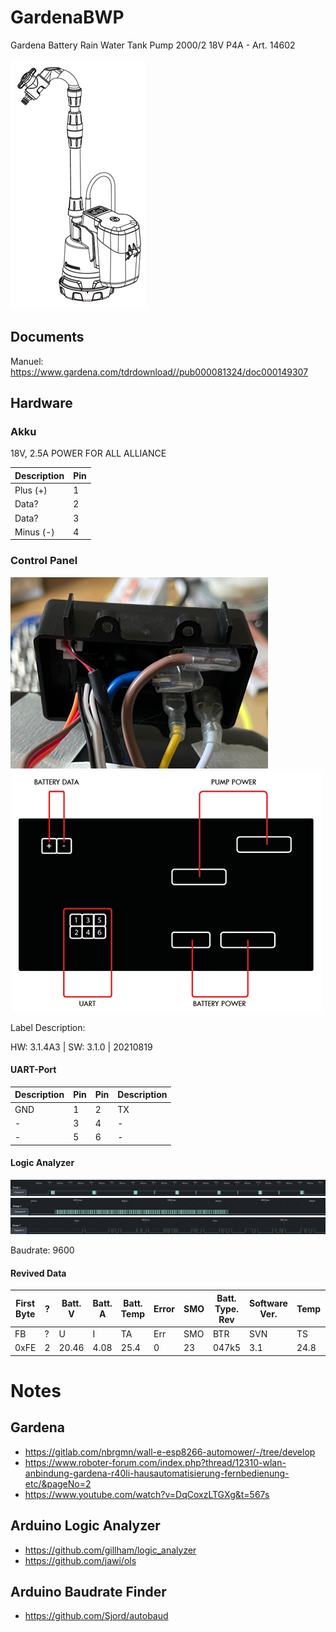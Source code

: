 # GardenaBWP
Gardena Battery Rain Water Tank Pump 2000/2 18V P4A - Art. 14602

![Gardena Battery Rain Water Tank Pump 2000/2](Documentation/2022-04-25_Gardena-2000-2.png)

## Documents
Manuel: https://www.gardena.com/tdrdownload//pub000081324/doc000149307

## Hardware
### Akku
18V, 2.5A POWER FOR ALL ALLIANCE

| Description | Pin |
| --- | --- |
| Plus (+) | 1 |
| Data? | 2 |
| Data? | 3 |
| Minus (-) | 4 |


### Control Panel
![Control Panel Back](Documentation/2022-04-25_Control-Panel_Back.png)
![Schematic](Documentation/2022-04-25_Schematic_v1.png)

Label Description:

HW: 3.1.4A3 | SW: 3.1.0 | 20210819

#### UART-Port
| Description | Pin | Pin | Description |
| --- | --- | --- | --- |
| GND | 1 | 2 | TX |
| - | 3 | 4 | - |
| - | 5 | 6 | - |

#### Logic Analyzer
![OLS](Documentation/2022-04-24_la-1.png)
![OLS](Documentation/2022-04-24_la-2.png)
![OLS](Documentation/2022-04-24_la-3.png)

Baudrate: 9600

#### Revived Data
| First Byte | ? | Batt. V | Batt. A | Batt. Temp | Error | SMO | Batt. Type. Rev | Software Ver. | Temp | Batt. Type | Auto Incremental | Checksum | Last Byte |
| --- | --- | --- | --- | --- | --- | --- | --- | --- | --- | --- | --- | --- | --- | 
| FB | ? | U | I | TA | Err | SMO | BTR | SVN | TS | BT | AI | CS | LB |
| 0xFE | 2 | 20.46 | 4.08 | 25.4 | 0 | 23 | 047k5 | 3.1 | 24.8 | 3_1 | 2100 | 0x3B | 0xFD |

# Notes
## Gardena
- https://gitlab.com/nbrgmn/wall-e-esp8266-automower/-/tree/develop
- https://www.roboter-forum.com/index.php?thread/12310-wlan-anbindung-gardena-r40li-hausautomatisierung-fernbedienung-etc/&pageNo=2
- https://www.youtube.com/watch?v=DqCoxzLTGXg&t=567s

## Arduino Logic Analyzer
- https://github.com/gillham/logic_analyzer
- https://github.com/jawi/ols

## Arduino Baudrate Finder
- https://github.com/Sjord/autobaud
